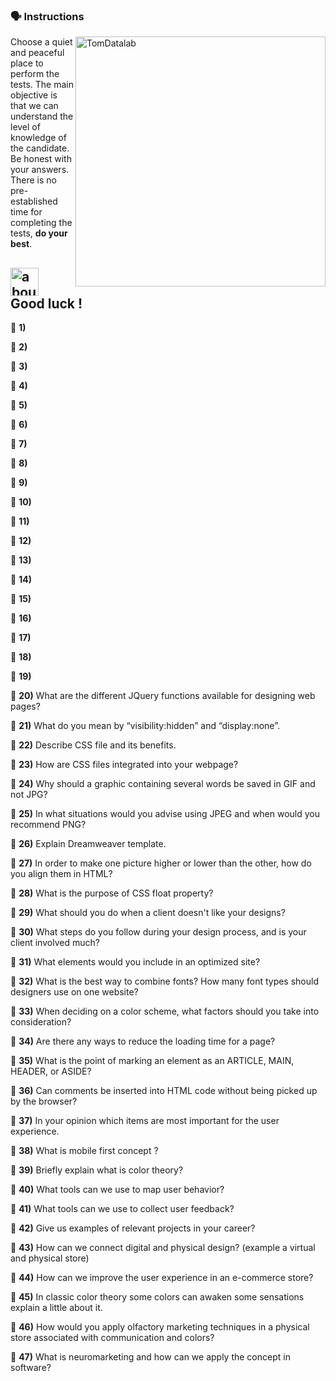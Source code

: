 ### :speaking_head: Instructions
<img src="https://raw.githubusercontent.com/MicaelliMedeiros/micaellimedeiros/master/image/computer-illustration.png" min-width="400px" max-width="400px" width="400px" align="right" alt="TomDatalab">

<p align="left"> 
  Choose a quiet and peaceful place to perform the tests. The main objective is that we can understand the level of knowledge of the candidate. Be honest with your answers. There is no pre-established time for completing the tests, <strong>do your best</strong>.<br>
</p>

## <img width="45" alt="about" src="https://raw.github.com/elizarov/elizarov/master/about.png"> Good luck !

:blue_book: <strong><b>1)</b></strong> 

:blue_book: <strong><b>2)</b></strong> 

:blue_book: <strong><b>3)</b></strong> 

:blue_book: <strong><b>4)</b></strong> 

:blue_book: <strong><b>5)</b></strong> 

:blue_book: <strong><b>6)</b></strong> 

:blue_book: <strong><b>7)</b></strong> 

:blue_book: <strong><b>8)</b></strong> 

:blue_book: <strong><b>9)</b></strong> 

:blue_book: <strong><b>10)</b></strong> 

:blue_book: <strong><b>11)</b></strong> 

:blue_book: <strong><b>12)</b></strong> 

:blue_book: <strong><b>13)</b></strong> 

:blue_book: <strong><b>14)</b></strong> 

:blue_book: <strong><b>15)</b></strong> 

:blue_book: <strong><b>16)</b></strong> 

:blue_book: <strong><b>17)</b></strong> 

:blue_book: <strong><b>18)</b></strong> 

:blue_book: <strong><b>19)</b></strong> 

:blue_book: <strong><b>20)</b></strong> What are the different JQuery functions available for designing web pages?

:blue_book: <strong><b>21)</b></strong> What do you mean by “visibility:hidden” and “display:none”.

:blue_book: <strong><b>22)</b></strong> Describe CSS file and its benefits.

:blue_book: <strong><b>23)</b></strong> How are CSS files integrated into your webpage?

:blue_book: <strong><b>24)</b></strong> Why should a graphic containing several words be saved in GIF and not JPG?

:blue_book: <strong><b>25)</b></strong> In what situations would you advise using JPEG and when would you recommend PNG?

:blue_book: <strong><b>26)</b></strong> Explain Dreamweaver template.

:blue_book: <strong><b>27)</b></strong> In order to make one picture higher or lower than the other, how do you align them in HTML?

:blue_book: <strong><b>28)</b></strong> What is the purpose of CSS float property?

:blue_book: <strong><b>29)</b></strong> What should you do when a client doesn't like your designs?

:blue_book: <strong><b>30)</b></strong> What steps do you follow during your design process, and is your client involved much?

:blue_book: <strong><b>31)</b></strong> What elements would you include in an optimized site?

:blue_book: <strong><b>32)</b></strong> What is the best way to combine fonts? How many font types should designers use on one website?

:blue_book: <strong><b>33)</b></strong> When deciding on a color scheme, what factors should you take into consideration?

:blue_book: <strong><b>34)</b></strong> Are there any ways to reduce the loading time for a page?

:blue_book: <strong><b>35)</b></strong> What is the point of marking an element as an ARTICLE, MAIN, HEADER, or ASIDE?

:blue_book: <strong><b>36)</b></strong> Can comments be inserted into HTML code without being picked up by the browser?

:blue_book: <strong><b>37)</b></strong> In your opinion which items are most important for the user experience.

:blue_book: <strong><b>38)</b></strong> What is mobile first concept ?

:blue_book: <strong><b>39)</b></strong> Briefly explain what is color theory?

:blue_book: <strong><b>40)</b></strong> What tools can we use to map user behavior?

:blue_book: <strong><b>41)</b></strong> What tools can we use to collect user feedback?

:blue_book: <strong><b>42)</b></strong> Give us examples of relevant projects in your career?

:blue_book: <strong><b>43)</b></strong> How can we connect digital and physical design? (example a virtual and physical store)

:blue_book: <strong><b>44)</b></strong> How can we improve the user experience in an e-commerce store?

:blue_book: <strong><b>45)</b></strong> In classic color theory some colors can awaken some sensations explain a little about it.

:blue_book: <strong><b>46)</b></strong> How would you apply olfactory marketing techniques in a physical store associated with communication and colors?

:blue_book: <strong><b>47)</b></strong> What is neuromarketing and how can we apply the concept in software?

